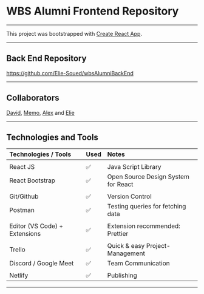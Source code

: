 # WBS Alumni Frontend Repository

---

This project was bootstrapped with [Create React App](https://github.com/facebook/create-react-app).

---

## Back End Repository

https://github.com/Elie-Soued/wbsAlumniBackEnd

---

## Collaborators

[David](https://github.com/DavidSurina), [Memo](https://github.com/memocan40), [Alex](https://github.com/olkhon) and [Elie](https://github.com/Elie-Soued)

---

## Technologies and Tools

| Technologies / Tools          | Used               | Notes                                         |
| :---------------------------- | :----------------- | :-------------------------------------------- |
|                               |                    |                   |
| React JS                      | :white_check_mark: | Java Script Library |
| React Bootstrap               | :white_check_mark: | Open Source Design System for React |
|                               |                    |                   |
| Git/Github                    | :white_check_mark: | Version Control |
| Postman                       | :white_check_mark: | Testing queries for fetching data |
|                               |                    |                   |
| Editor (VS Code) + Extensions | :white_check_mark: | Extension recommended: Prettier |
|                               |                    |                   |
| Trello                        | :white_check_mark: | Quick & easy Project-Management |
| Discord / Google Meet         | :white_check_mark: | Team Communication |
|                               |                    |                    |
| Netlify                       | :white_check_mark: | Publishing |

---
